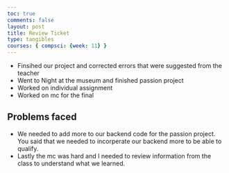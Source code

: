 ```yaml
---
toc: true
comments: false
layout: post
title: Review Ticket
type: tangibles
courses: { compsci: {week: 11} }
---
```


- Finsihed our project and corrected errors that were suggested from the teacher
- Went to Night at the museum and finished passion project
- Worked on individual assignment
- Worked on mc for the final

## Problems faced
- We needed to add more to our backend code for the passion project. You said that we needed to incorperate our backend more to be able to qualify.
- Lastly the mc was hard and I needed to review information from the class to understand what we learned.